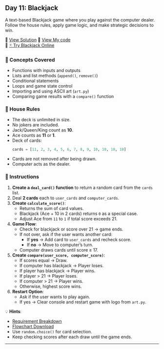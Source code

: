 ## Day 11: Blackjack  
A text-based Blackjack game where you play against the computer dealer.  
Follow the house rules, apply game logic, and make strategic decisions to win.

📄 [View Solution](solution.py) 📄 [View My code](d11.py)  
🔗 [🃏 Try Blackjack Online](https://games.washingtonpost.com/games/blackjack/)

### 🧠 Concepts Covered
- Functions with inputs and outputs  
- Lists and list methods (`append()`, `remove()`)  
- Conditional statements  
- Loops and game state control  
- Importing and using ASCII art (`art.py`)  
- Comparing game results with a `compare()` function

### 📝 House Rules
- The deck is unlimited in size.  
- No jokers are included.  
- Jack/Queen/King count as **10**.  
- Ace counts as **11** or **1**.  
- Deck of cards:
  ```python
  cards = [11, 2, 3, 4, 5, 6, 7, 8, 9, 10, 10, 10, 10]
  ```
- Cards are not removed after being drawn.  
- Computer acts as the dealer.  

### 📝 Instructions
1. **Create a `deal_card()` function** to return a random card from the `cards` list.  
2. Deal **2 cards** each to `user_cards` and `computer_cards`.  
3. **Create `calculate_score()`**:
   - Returns the sum of card values.  
   - Blackjack (Ace + 10 in 2 cards) returns `0` as a special case.  
   - Adjust Ace from `11` to `1` if total score exceeds 21.  
4. **Game Flow**:
   - Check for blackjack or score over 21 → game ends.  
   - If not over, ask if the user wants another card:
     - If **yes** → Add card to `user_cards` and recheck score.  
     - If **no** → Move to computer’s turn.  
   - Computer draws cards until score ≥ 17.  
5. **Create `compare(user_score, computer_score)`**:
   - If scores equal → Draw.  
   - If computer has blackjack → Player loses.  
   - If player has blackjack → Player wins.  
   - If player > 21 → Player loses.  
   - If computer > 21 → Player wins.  
   - Otherwise, highest score wins.  
6. **Restart Option**:
   - Ask if the user wants to play again.  
   - If yes → Clear console and restart game with logo from `art.py`.

💡 **Hints**:
- [Requirement Breakdown](d11req.png)  
- [Flowchart Download](d11flow.png)  
- Use `random.choice()` for card selection.  
- Keep checking scores after each draw until the game ends.

---

